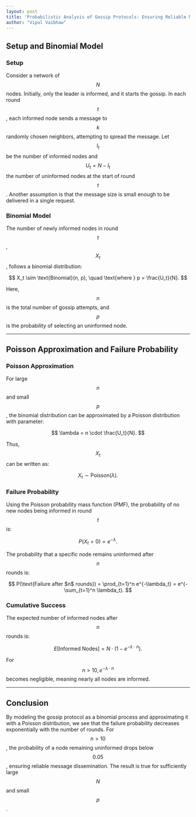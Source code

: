 ```yaml
---
layout: post
title: 'Probabilistic Analysis of Gossip Protocols: Ensuring Reliable Message Dissemination'
author: "Vipul Vaibhaw"
---
```


## Setup and Binomial Model

### Setup
Consider a network of $$N$$ nodes. Initially, only the leader is informed, and it starts the gossip. In each round $$t$$, each informed node sends a message to $$k$$ randomly chosen neighbors, attempting to spread the message. Let $$I_t$$ be the number of informed nodes and $$U_t = N - I_t$$ the number of uninformed nodes at the start of round $$t$$. Another assumption is that the message size is small enough to be delivered in a single request.

### Binomial Model
The number of newly informed nodes in round $$t$$, $$X_t$$, follows a binomial distribution:

$$
X_t \sim \text{Binomial}(n, p), \quad \text{where } p = \frac{U_t}{N}.
$$

Here, $$n$$ is the total number of gossip attempts, and $$p$$ is the probability of selecting an uninformed node.

---

## Poisson Approximation and Failure Probability

### Poisson Approximation
For large $$n$$ and small $$p$$, the binomial distribution can be approximated by a Poisson distribution with parameter:

$$
\lambda = n \cdot \frac{U_t}{N}.
$$

Thus, $$X_t$$ can be written as:

$$
X_t \sim \text{Poisson}(\lambda).
$$

### Failure Probability
Using the Poisson probability mass function (PMF), the probability of no new nodes being informed in round $$t$$ is:

$$
P(X_t = 0) = e^{-\lambda}.
$$

The probability that a specific node remains uninformed after $$n$$ rounds is:

$$
P(\text{Failure after $n$ rounds}) = \prod_{t=1}^n e^{-\lambda_t} = e^{-\sum_{t=1}^n \lambda_t}.
$$

### Cumulative Success
The expected number of informed nodes after $$n$$ rounds is:

$$
E[\text{Informed Nodes}] = N \cdot \left(1 - e^{-\lambda \cdot n}\right).
$$

For $$n > 10, e^{-\lambda \cdot n}$$ becomes negligible, meaning nearly all nodes are informed.

---

## Conclusion

By modeling the gossip protocol as a binomial process and approximating it with a Poisson distribution, we see that the failure probability decreases exponentially with the number of rounds. For $$n > 10$$, the probability of a node remaining uninformed drops below $$0.05$$, ensuring reliable message dissemination. The result is true for sufficiently large $$N$$ and small $$p$$.
